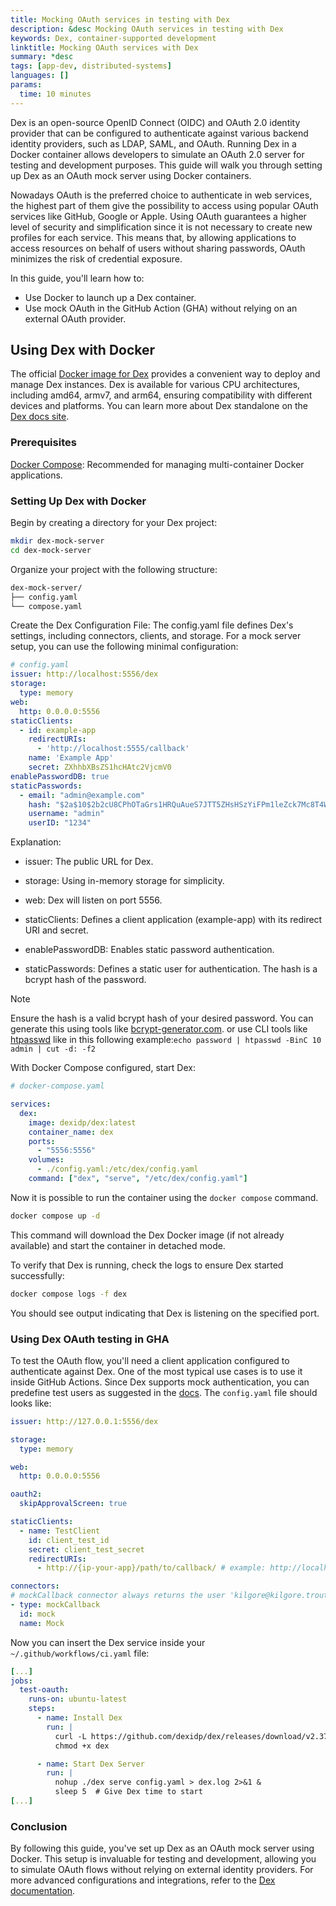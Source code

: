 ```yaml
---
title: Mocking OAuth services in testing with Dex
description: &desc Mocking OAuth services in testing with Dex
keywords: Dex, container-supported development
linktitle: Mocking OAuth services with Dex
summary: *desc
tags: [app-dev, distributed-systems]
languages: []
params:
  time: 10 minutes
---
```


Dex is an open-source OpenID Connect (OIDC) and OAuth 2.0 identity provider that can be configured to authenticate against various backend identity providers, such as LDAP, SAML, and OAuth. Running Dex in a Docker container allows developers to simulate an OAuth 2.0 server for testing and development purposes. This guide will walk you through setting up Dex as an OAuth mock server using Docker containers.

Nowadays OAuth is the preferred choice to authenticate in web services, the highest part of them give the possibility to access using popular OAuth services like GitHub, Google or Apple. Using OAuth guarantees a higher level of security and simplification since it is not necessary to create new profiles for each service. This means that, by allowing applications to access resources on behalf of users without sharing passwords, OAuth minimizes the risk of credential exposure.

In this guide, you'll learn how to:

- Use Docker to launch up a Dex container.
- Use mock OAuth in the GitHub Action (GHA) without relying on an external OAuth provider.

## Using Dex with Docker

The official [Docker image for Dex](https://hub.docker.com/r/dexidp/dex/) provides a convenient way to deploy and manage Dex instances. Dex is available for various CPU architectures, including amd64, armv7, and arm64, ensuring compatibility with different devices and platforms. You can learn more about Dex standalone on the [Dex docs site](https://dexidp.io/docs/getting-started/).

### Prerequisites

[Docker Compose](/compose/): Recommended for managing multi-container Docker applications.

### Setting Up Dex with Docker

Begin by creating a directory for your Dex project:

```bash
mkdir dex-mock-server
cd dex-mock-server
```
Organize your project with the following structure:

```bash
dex-mock-server/
├── config.yaml
└── compose.yaml
```

Create the Dex Configuration File:
The config.yaml file defines Dex's settings, including connectors, clients, and storage. For a mock server setup, you can use the following minimal configuration:

```yaml
# config.yaml
issuer: http://localhost:5556/dex
storage:
  type: memory
web:
  http: 0.0.0.0:5556
staticClients:
  - id: example-app
    redirectURIs:
      - 'http://localhost:5555/callback'
    name: 'Example App'
    secret: ZXhhbXBsZS1hcHAtc2VjcmV0
enablePasswordDB: true
staticPasswords:
  - email: "admin@example.com"
    hash: "$2a$10$2b2cU8CPhOTaGrs1HRQuAueS7JTT5ZHsHSzYiFPm1leZck7Mc8T4W"
    username: "admin"
    userID: "1234"
```

Explanation:
- issuer: The public URL for Dex.

- storage: Using in-memory storage for simplicity.

- web: Dex will listen on port 5556.

- staticClients: Defines a client application (example-app) with its redirect URI and secret.

- enablePasswordDB: Enables static password authentication.

- staticPasswords: Defines a static user for authentication. The hash is a bcrypt hash of the password.

> [!NOTE]
>
> Ensure the hash is a valid bcrypt hash of your desired password. You can generate this using tools like [bcrypt-generator.com](https://bcrypt-generator.com/).
or use CLI tools like [htpasswd](https://httpd.apache.org/docs/2.4/programs/htpasswd.html) like in this following example:`echo password | htpasswd -BinC 10 admin | cut -d: -f2`

With Docker Compose configured, start Dex:
```yaml
# docker-compose.yaml

services:
  dex:
    image: dexidp/dex:latest
    container_name: dex
    ports:
      - "5556:5556"
    volumes:
      - ./config.yaml:/etc/dex/config.yaml
    command: ["dex", "serve", "/etc/dex/config.yaml"]
```

Now it is possible to run the container using the `docker compose` command.
```bash
docker compose up -d
```

This command will download the Dex Docker image (if not already available) and start the container in detached mode.


To verify that Dex is running, check the logs to ensure Dex started successfully:
```bash
docker compose logs -f dex
```
You should see output indicating that Dex is listening on the specified port.

### Using Dex OAuth testing in GHA

To test the OAuth flow, you'll need a client application configured to authenticate against Dex. One of the most typical use cases is to use it inside GitHub Actions. Since Dex supports mock authentication, you can predefine test users as suggested in the [docs](https://dexidp.io/docs). The `config.yaml` file should looks like:

```yaml
issuer: http://127.0.0.1:5556/dex

storage:
  type: memory

web:
  http: 0.0.0.0:5556

oauth2:
  skipApprovalScreen: true

staticClients:
  - name: TestClient
    id: client_test_id
    secret: client_test_secret
    redirectURIs:
      - http://{ip-your-app}/path/to/callback/ # example: http://localhost:5555/callback

connectors:
# mockCallback connector always returns the user 'kilgore@kilgore.trout'.
- type: mockCallback
  id: mock
  name: Mock
```
Now you can insert the Dex service inside your `~/.github/workflows/ci.yaml` file:

```yaml
[...]
jobs:
  test-oauth:
    runs-on: ubuntu-latest
    steps:
      - name: Install Dex
        run: |
          curl -L https://github.com/dexidp/dex/releases/download/v2.37.0/dex_linux_amd64 -o dex
          chmod +x dex

      - name: Start Dex Server
        run: |
          nohup ./dex serve config.yaml > dex.log 2>&1 &
          sleep 5  # Give Dex time to start
[...]
```


### Conclusion
By following this guide, you've set up Dex as an OAuth mock server using Docker. This setup is invaluable for testing and development, allowing you to simulate OAuth flows without relying on external identity providers. For more advanced configurations and integrations, refer to the [Dex documentation](https://dexidp.io/docs/).
